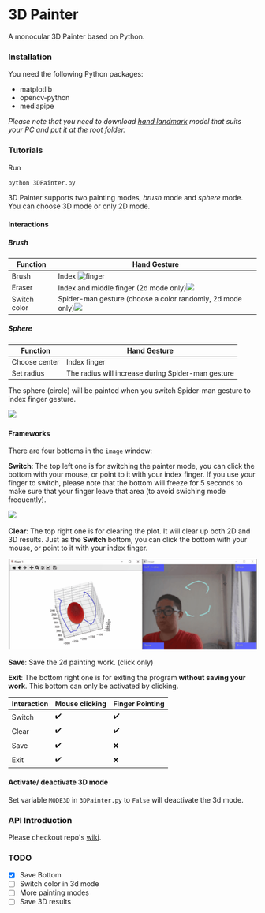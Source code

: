 # 3D Painter

A monocular 3D Painter based on Python. 

### Installation

You need the following Python packages:

- matplotlib
- opencv-python
- mediapipe

*Please note that you need to download [hand landmark](https://github.com/google/mediapipe/tree/master/mediapipe/modules/hand_landmark) model that suits your PC and put it at the root folder.*

### Tutorials

Run

~~~ cmd
python 3DPainter.py
~~~

3D Painter supports two painting modes, *brush* mode and *sphere* mode. You can choose 3D mode or only 2D mode. 

#### Interactions

##### Brush

| Function     | Hand Gesture                                                 |
| ------------ | ------------------------------------------------------------ |
| Brush        | Index ![finger](https://github.com/HarryXD2018/3DPainter/blob/master/demo/brush.gif) |
| Eraser       | Index and middle finger (2d mode only)![](https://github.com/HarryXD2018/3DPainter/blob/master/demo/eraser.gif) |
| Switch color | Spider-man gesture (choose a color randomly, 2d mode only)![](https://github.com/HarryXD2018/3DPainter/blob/master/demo/color.gif) |

##### Sphere

| Function      | Hand Gesture                                       |
| ------------- | -------------------------------------------------- |
| Choose center | Index finger                                       |
| Set radius    | The radius will increase during Spider-man gesture |

The sphere (circle) will be painted when you switch Spider-man gesture to index finger gesture. 

![](https://github.com/HarryXD2018/3DPainter/blob/master/demo/sphere.gif)

#### Frameworks

There are four bottoms in the `image` window:

**Switch**: The top left one is for switching the painter mode, you can click the bottom with your mouse, or point to it with your index finger. If you use your finger to switch, please note that the bottom will freeze for 5 seconds to make sure that your finger leave that area (to avoid swiching mode frequently). 

![](https://github.com/HarryXD2018/3DPainter/blob/master/demo/switch_mode.gif)

**Clear**: The top right one is for clearing the plot. It will clear up both 2D and 3D results. Just as the **Switch** bottom, you can click the bottom with your mouse, or point to it with your index finger. 

![](https://github.com/HarryXD2018/3DPainter/blob/master/demo/clear.gif)

**Save**: Save the 2d painting work. (click only)

**Exit**: The bottom right one is for exiting the program **without saving your work**. This bottom can only be activated by clicking. 

| Interaction | Mouse clicking     | Finger Pointing    |
| ----------- | ------------------ | ------------------ |
| Switch      | :heavy_check_mark: | :heavy_check_mark: |
| Clear       | :heavy_check_mark: | :heavy_check_mark: |
| Save        | :heavy_check_mark: | :x:                |
| Exit        | :heavy_check_mark: | :x:                |

#### Activate/ deactivate 3D mode

Set variable `MODE3D` in  `3DPainter.py` to `False` will deactivate the 3d mode. 

### API Introduction

Please checkout repo's [wiki](https://github.com/HarryXD2018/3DPainter/wiki/Document). 

### TODO

- [x] Save Bottom
- [ ] Switch color in 3d mode
- [ ] More painting modes
- [ ] Save 3D results